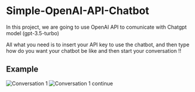 # Simple-OpenAI-API-Chatbot
In this project, we are going to use OpenAI API to comunicate with Chatgpt model (gpt-3.5-turbo)

All what you need is to insert your API key to use the chatbot, and then type how do you want your chatbot be like and then start your conversation !!

## Example
![Conversation 1](https://github.com/Fouad-Soliman/Simple-OpenAI-API-Chatbot/assets/100175004/cfdf1b22-b697-463f-93b3-b48429689832)
![Conversation 1 continue](https://github.com/Fouad-Soliman/Simple-OpenAI-API-Chatbot/assets/100175004/05afe19b-7c5d-4170-85f5-ff1c129298c4)
